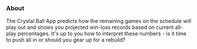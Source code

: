 ### About
The Crystal Ball App predicts how the remaining games on the schedule will play out and shows you projected win-loss records based on current all-play percentages. It's up to you how to interpret these numbers - is it time to push all in or should you gear up for a rebuild?

